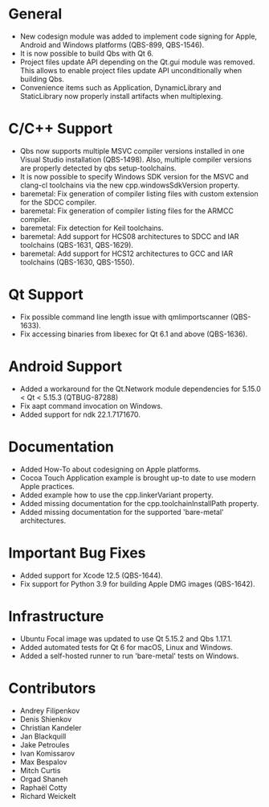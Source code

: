 # General

* New codesign module was added to implement code signing for Apple, Android and Windows
  platforms (QBS-899, QBS-1546).
* It is now possible to build Qbs with Qt 6.
* Project files update API depending on the Qt.gui module was removed. This allows to enable
  project files update API unconditionally when building Qbs.
* Convenience items such as Application, DynamicLibrary and StaticLibrary now properly install
  artifacts when multiplexing.

# C/C++ Support

* Qbs now supports multiple MSVC compiler versions installed in one Visual Studio installation
  (QBS-1498). Also, multiple compiler versions are properly detected by qbs setup-toolchains.
* It is now possible to specify Windows SDK version for the MSVC and clang-cl toolchains via the
  new cpp.windowsSdkVersion property.
* baremetal: Fix generation of compiler listing files with custom extension for the SDCC compiler.
* baremetal: Fix generation of compiler listing files for the ARMCC compiler.
* baremetal: Fix detection for Keil toolchains.
* baremetal: Add support for HCS08 architectures to SDCC and IAR toolchains (QBS-1631, QBS-1629).
* baremetal: Add support for HCS12 architectures to GCC and IAR toolchains (QBS-1630, QBS-1550).

# Qt Support

* Fix possible command line length issue with qmlimportscanner (QBS-1633).
* Fix accessing binaries from libexec for Qt 6.1 and above (QBS-1636).

# Android Support

* Added a workaround for the Qt.Network module dependencies for 5.15.0 < Qt < 5.15.3 (QTBUG-87288)
* Fix aapt command invocation on Windows.
* Added support for ndk 22.1.7171670.

# Documentation

* Added How-To about codesigning on Apple platforms.
* Cocoa Touch Application example is brought up-to date to use modern Apple practices.
* Added example how to use the cpp.linkerVariant property.
* Added missing documentation for the cpp.toolchainInstallPath property.
* Added missing documentation for the supported 'bare-metal' architectures.

# Important Bug Fixes

* Added support for Xcode 12.5 (QBS-1644).
* Fix support for Python 3.9 for building Apple DMG images (QBS-1642).

# Infrastructure

* Ubuntu Focal image was updated to use Qt 5.15.2 and Qbs 1.17.1.
* Added automated tests for Qt 6 for macOS, Linux and Windows.
* Added a self-hosted runner to run 'bare-metal' tests on Windows.

# Contributors

* Andrey Filipenkov
* Denis Shienkov
* Christian Kandeler
* Jan Blackquill
* Jake Petroules
* Ivan Komissarov
* Max Bespalov
* Mitch Curtis
* Orgad Shaneh
* Raphaël Cotty
* Richard Weickelt
